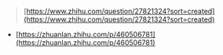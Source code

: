 >[https://www.zhihu.com/question/27821324?sort=created](https://www.zhihu.com/question/27821324?sort=created)
-  [https://zhuanlan.zhihu.com/p/460506781](https://zhuanlan.zhihu.com/p/460506781)
